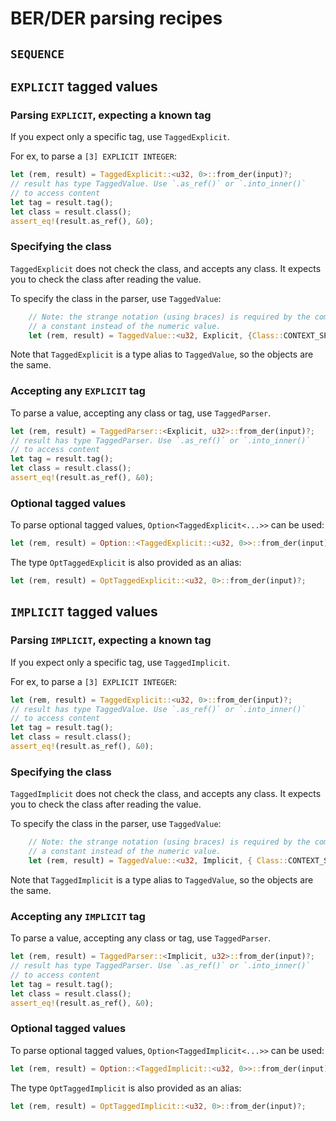 # BER/DER parsing recipes

## `SEQUENCE`

## `EXPLICIT` tagged values

### Parsing `EXPLICIT`, expecting a known tag

If you expect only a specific tag, use `TaggedExplicit`.

For ex, to parse a `[3] EXPLICIT INTEGER`:

```rust
let (rem, result) = TaggedExplicit::<u32, 0>::from_der(input)?;
// result has type TaggedValue. Use `.as_ref()` or `.into_inner()` 
// to access content
let tag = result.tag();
let class = result.class();
assert_eq!(result.as_ref(), &0);
```

### Specifying the class

`TaggedExplicit` does not check the class, and accepts any class. It expects you to check the class after reading the value.


To specify the class in the parser, use `TaggedValue`:

```rust
    // Note: the strange notation (using braces) is required by the compiler to use
    // a constant instead of the numeric value.
    let (rem, result) = TaggedValue::<u32, Explicit, {Class::CONTEXT_SPECIFIC}, 0>::from_der(input)?

```

Note that `TaggedExplicit` is a type alias to `TaggedValue`, so the objects are the same.

### Accepting any `EXPLICIT` tag

To parse a value, accepting any class or tag, use `TaggedParser`.

```rust
let (rem, result) = TaggedParser::<Explicit, u32>::from_der(input)?;
// result has type TaggedParser. Use `.as_ref()` or `.into_inner()` 
// to access content
let tag = result.tag();
let class = result.class();
assert_eq!(result.as_ref(), &0);
```

### Optional tagged values

To parse optional tagged values, `Option<TaggedExplicit<...>>` can be used:

```rust
let (rem, result) = Option::<TaggedExplicit::<u32, 0>>::from_der(input)?;
```

The type `OptTaggedExplicit` is also provided as an alias:

```rust
let (rem, result) = OptTaggedExplicit::<u32, 0>::from_der(input)?;
```

## `IMPLICIT` tagged values

### Parsing `IMPLICIT`, expecting a known tag

If you expect only a specific tag, use `TaggedImplicit`.

For ex, to parse a `[3] EXPLICIT INTEGER`:

```rust
let (rem, result) = TaggedExplicit::<u32, 0>::from_der(input)?;
// result has type TaggedValue. Use `.as_ref()` or `.into_inner()` 
// to access content
let tag = result.tag();
let class = result.class();
assert_eq!(result.as_ref(), &0);
```

### Specifying the class

`TaggedImplicit` does not check the class, and accepts any class. It expects you to check the class after reading the value.


To specify the class in the parser, use `TaggedValue`:

```rust
    // Note: the strange notation (using braces) is required by the compiler to use
    // a constant instead of the numeric value.
    let (rem, result) = TaggedValue::<u32, Implicit, { Class::CONTEXT_SPECIFIC }, 1>::from_der(input)?

```

Note that `TaggedImplicit` is a type alias to `TaggedValue`, so the objects are the same.

### Accepting any `IMPLICIT` tag

To parse a value, accepting any class or tag, use `TaggedParser`.

```rust
let (rem, result) = TaggedParser::<Implicit, u32>::from_der(input)?;
// result has type TaggedParser. Use `.as_ref()` or `.into_inner()` 
// to access content
let tag = result.tag();
let class = result.class();
assert_eq!(result.as_ref(), &0);
```

### Optional tagged values

To parse optional tagged values, `Option<TaggedImplicit<...>>` can be used:

```rust
let (rem, result) = Option::<TaggedImplicit::<u32, 0>>::from_der(input)?;
```

The type `OptTaggedImplicit` is also provided as an alias:

```rust
let (rem, result) = OptTaggedImplicit::<u32, 0>::from_der(input)?;
```
